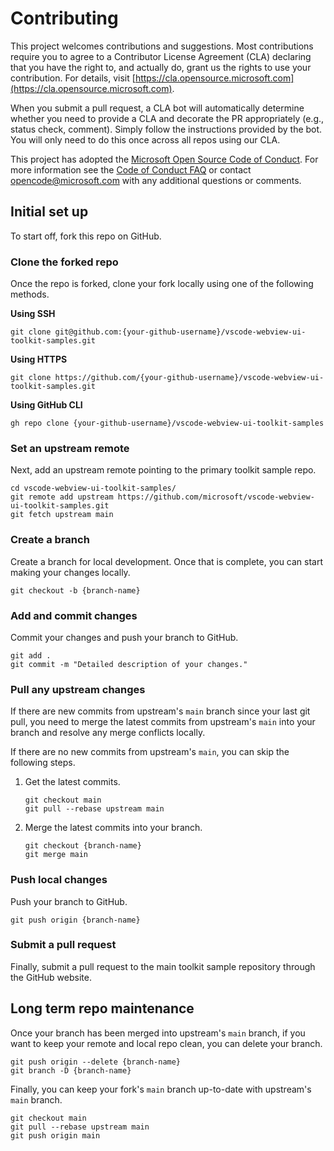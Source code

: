 # Contributing

This project welcomes contributions and suggestions. Most contributions require
you to agree to a Contributor License Agreement (CLA) declaring that you have
the right to, and actually do, grant us the rights to use your contribution. For
details, visit
[https://cla.opensource.microsoft.com](https://cla.opensource.microsoft.com).

When you submit a pull request, a CLA bot will automatically determine whether
you need to provide a CLA and decorate the PR appropriately (e.g., status check,
comment). Simply follow the instructions provided by the bot. You will only need
to do this once across all repos using our CLA.

This project has adopted the
[Microsoft Open Source Code of Conduct](https://opensource.microsoft.com/codeofconduct/).
For more information see the
[Code of Conduct FAQ](https://opensource.microsoft.com/codeofconduct/faq/) or
contact [opencode@microsoft.com](mailto:opencode@microsoft.com) with any
additional questions or comments.

## Initial set up

To start off, fork this repo on GitHub.

### Clone the forked repo

Once the repo is forked, clone your fork locally using one of the following
methods.

**Using SSH**

```
git clone git@github.com:{your-github-username}/vscode-webview-ui-toolkit-samples.git
```

**Using HTTPS**

```
git clone https://github.com/{your-github-username}/vscode-webview-ui-toolkit-samples.git
```

**Using GitHub CLI**

```
gh repo clone {your-github-username}/vscode-webview-ui-toolkit-samples
```

### Set an upstream remote

Next, add an upstream remote pointing to the primary toolkit sample repo.

```
cd vscode-webview-ui-toolkit-samples/
git remote add upstream https://github.com/microsoft/vscode-webview-ui-toolkit-samples.git
git fetch upstream main
```

### Create a branch

Create a branch for local development. Once that is complete, you can start
making your changes locally.

```
git checkout -b {branch-name}
```

### Add and commit changes

Commit your changes and push your branch to GitHub.

```
git add .
git commit -m "Detailed description of your changes."
```

### Pull any upstream changes

If there are new commits from upstream's `main` branch since your last git pull,
you need to merge the latest commits from upstream's `main` into your branch and
resolve any merge conflicts locally.

If there are no new commits from upstream's `main`, you can skip the following
steps.

1. Get the latest commits.

    ```
    git checkout main
    git pull --rebase upstream main
    ```

2. Merge the latest commits into your branch.

    ```
    git checkout {branch-name}
    git merge main
    ```

### Push local changes

Push your branch to GitHub.

```
git push origin {branch-name}
```

### Submit a pull request

Finally, submit a pull request to the main toolkit sample repository through the
GitHub website.

## Long term repo maintenance

Once your branch has been merged into upstream's `main` branch, if you want to
keep your remote and local repo clean, you can delete your branch.

```
git push origin --delete {branch-name}
git branch -D {branch-name}
```

Finally, you can keep your fork's `main` branch up-to-date with upstream's
`main` branch.

```
git checkout main
git pull --rebase upstream main
git push origin main
```

